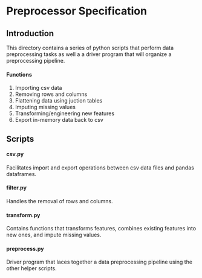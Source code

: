 # Preprocessor Specification
## Introduction
This directory contains a series of python scripts that perform data preprocessing tasks as well a a driver program that will organize a preprocessing pipeline.

#### Functions
1. Importing csv data
2. Removing rows and columns
3. Flattening data using juction tables
4. Imputing missing values
5. Transforming/engineering new features
6. Export in-memory data back to csv

## Scripts
#### csv.py
Facilitates import and export operations between csv data files and pandas dataframes.

#### filter.py
Handles the removal of rows and columns.

#### transform.py
Contains functions that transforms features, combines existing features into new ones, and impute missing values.

#### preprocess.py
Driver program that laces together a data preprocessing pipeline using the other helper scripts.